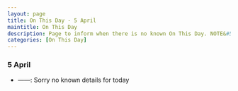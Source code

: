```yaml
---
layout: page
title: On This Day - 5 April
maintitle: On This Day
description: Page to inform when there is no known On This Day. NOTE&#58; There may still be comments.
categories: [On This Day]
---
```


### 5 April
* ——: Sorry no known details for today

